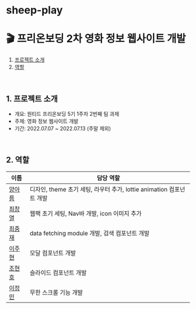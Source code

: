 # sheep-play

# 🎬 프리온보딩 2차 영화 정보 웹사이트 개발

1. [프로젝트 소개](#1-프로젝트-소개)
2. [역할](#2-역할)

<br />

## 1. 프로젝트 소개
- 개요: 원티드 프리온보딩 5기 1주차 2번째 팀 과제
- 주제: 영화 정보 웹사이트 개발
- 기간: 2022.07.07 ~ 2022.07.13 (주말 제외)

<br />

## 2. 역할
| 이름                                       | 담당 역할                                                      |
|--------------------------------------------|----------------------------------------------------------------|
| [ 양아름 ](https://github.com/areumsheep)  | 디자인, theme 초기 세팅, 라우터 추가, lottie animation 컴포넌트 개발                  |
| [ 최창열 ](https://github.com/pinkdumbbel) | 웹팩 초기 세팅, Nav바 개발, icon 이미지 추가 |
| [ 최중재 ](https://github.com/joong8812)   | data fetching module 개발, 검색 컴포넌트 개발                                       |
| [ 이주현 ](https://github.com/mael1657)    | 모달 컴포넌트 개발        |
| [ 조현호 ](https://github.com/hajun2)      | 슬라이드 컴포넌트 개발                                   |
| [ 이정민 ](https://github.com/dlwjdals22)      | 무한 스크롤 기능 개발                                       |
